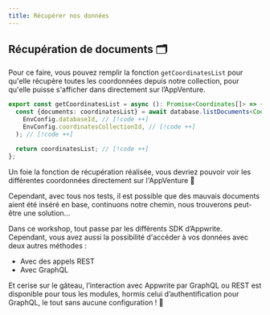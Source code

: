 ```yaml
---
title: Récupérer nos données
---
```


<Hero
title="Récupérons nos données ! 📑"
image="/assets/workshop/database/get.jpg"
description="Nous avons réussi à insérer de nouvelles données dans cette grande forêt qu’est la base de donnée,
maintenant, il ne nous reste plus qu’à les récolter pour pouvoir les afficher ! Car bon... des données en base, c'est
bien, des données en base affichées sur notre interface, c'est encore mieux !"
/>

## Récupération de documents 🗂️

Pour ce faire, vous pouvez remplir la fonction `getCoordinatesList` pour qu'elle récupère toutes les coordonnées depuis
notre collection, pour qu'elle puisse s'afficher dans directement sur l’AppVenture.

<Solution>

```ts
export const getCoordinatesList = async (): Promise<Coordinates[]> => {
  const {documents: coordinatesList} = await database.listDocuments<Coordinates>( // [!code ++]
    EnvConfig.databaseId, // [!code ++]
    EnvConfig.coordinatesCollectionId, // [!code ++]
  ); // [!code ++]

  return coordinatesList; // [!code ++]
};
```

</Solution>

Un foie la fonction de récupération réalisée, vous devriez pouvoir voir les différentes coordonnées directement sur
l'AppVenture 🎉

Cependant, avec tous nos tests, il est possible que des mauvais documents aient été inséré en base, continuons notre
chemin, nous trouverons peut-être une solution...

<InfoBonus title="Différentes solution de récupération">

Dans ce workshop, tout passe par les différents SDK d’Appwrite.
Cependant, vous avez aussi la possibilité d'accéder à vos données avec deux autres méthodes :

- Avec des appels REST
- Avec GraphQL

Et cerise sur le gâteau, l’interaction avec Appwrite par GraphQL ou REST est disponible pour tous les modules, hormis
celui d’authentification pour GraphQL, le tout sans aucune configuration ! 🤩

</InfoBonus>
